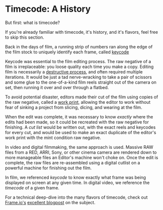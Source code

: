 # Timecode: A History

But first: what is timecode?

If you're already familiar with timecode, it's history, and it's flavors, feel free to
skip this section.

Back in the days of film, a running strip of numbers ran along the edge of the film
stock to uniquely identify each frame, called
[keycode](https://en.wikipedia.org/wiki/Keykode)

Keycode was essential to the film editing process. The raw negative of a film is
irreplaceable: you loose quality each time you make a copy. Editing film is necessarily
a [destructive process](https://nofilmschool.com/2017/06/editing-on-a-flatbed), and
often required multiple iterations. It would be just a tad nerve-wracking to take a pair
of scissors and some glue to the one-of-a-kind film reels straight out of the camera
on set, then running it over and over through a flatbed.

To avoid potential disaster, editors made their cut of the film using copies of the
raw negative, called a [work print](https://en.wikipedia.org/wiki/Workprint), allowing
the editor to work without fear of sinking a project from slicing, dicing, and wearing
at the film.

When the edit was complete, it was necessary to know *exactly* where the edits had been
made, so it could be recreated with the raw negative for finishing. A *cut list* would
be written out, with the exact reels and keycodes for every cut, and would be used to
make an exact duplicate of the editor's work print with the mint condition raw negative.

In video and digital filmmaking, the same approach is used. Massive RAW files from a
RED, ARRI, Sony, or other cinema camera are rendered down to more manageable files an
Editor's machine won't choke on. Once the edit is complete, the raw files are
re-assembled using a digital cutlist on a powerful machine for finishing out the film.

In film, we referenced *keycode* to know exactly what frame was being displayed on
screen at any given time. In digital video, we reference the *timecode* of a given
frame.

For a technical deep-dive into the many flavors of timecode, check out
[Frame.io's](frame.io)
[excellent blogpost](https://blog.frame.io/2017/07/17/timecode-and-frame-rates) on
the subject.